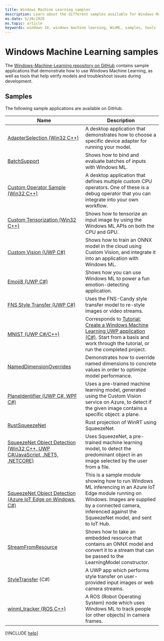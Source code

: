 ```yaml
---
title: Windows Machine Learning samples
description: Learn about the different samples available for Windows Machine Learning.
ms.date: 5/20/2020
ms.topic: article
keywords: windows 10, windows machine learning, WinML, samples, tools
---
```


# Windows Machine Learning samples

The [Windows-Machine-Learning repository on GitHub](https://github.com/Microsoft/Windows-Machine-Learning) contains sample applications that demonstrate how to use Windows Machine Learning, as well as tools that help verify models and troubleshoot issues during development.

## Samples

The following sample applications are available on GitHub.

| Name | Description |
|------|-------------|
| [AdapterSelection (Win32 C++)](https://github.com/Microsoft/Windows-Machine-Learning/tree/master/Samples/AdapterSelection/AdapterSelection/cpp) | A desktop application that demonstrates how to choose a specific device adapter for running your model. |
 [BatchSupport](https://github.com/microsoft/Windows-Machine-Learning/tree/master/Samples/BatchSupport) | Shows how to bind and evaluate batches of inputs with Windows ML. |
| [Custom Operator Sample (Win32 C++)](https://github.com/microsoft/Windows-Machine-Learning/tree/master/Samples/CustomOperator/desktop/cpp) | A desktop application that defines multiple custom CPU operators. One of these is a debug operator that you can integrate into your own workflow. |
| [Custom Tensorization (Win32 C++)](https://github.com/Microsoft/Windows-Machine-Learning/tree/master/Samples/CustomTensorization) | Shows how to tensorize an input image by using the Windows ML APIs on both the CPU and GPU. |
| [Custom Vision (UWP C#)](/azure/cognitive-services/custom-vision-service/custom-vision-onnx-windows-ml) | Shows how to train an ONNX model in the cloud using Custom Vision, and integrate it into an application with Windows ML. |
| [Emoji8 (UWP C#)](https://github.com/Microsoft/Windows-Machine-Learning/tree/master/Samples/Emoji8/UWP/cs) | Shows how you can use Windows ML to power a fun emotion-detecting application. |
| [FNS Style Transfer (UWP C#)](https://github.com/Microsoft/Windows-Machine-Learning/tree/master/Samples/FNSCandyStyleTransfer) | Uses the FNS-Candy style transfer model to re-style images or video streams. |
| [MNIST (UWP C#/C++)](https://github.com/Microsoft/Windows-Machine-Learning/tree/master/Samples/MNIST) | Corresponds to [Tutorial: Create a Windows Machine Learning UWP application (C#)](get-started-uwp.md). Start from a basis and work through the tutorial, or run the completed project. |
| [NamedDimensionOverrides](https://github.com/microsoft/Windows-Machine-Learning/tree/master/Samples/NamedDimensionOverrides) | Demonstrates how to override named dimensions to concrete values in order to optimize model performance. |
| [PlaneIdentifier (UWP C#, WPF C#)](https://github.com/Microsoft/Windows-AppConsult-Samples-UWP/tree/master/PlaneIdentifier) | Uses a pre-trained machine learning model, generated using the Custom Vision service on Azure, to detect if the given image contains a specific object: a plane. |
| [RustSqueezeNet](https://github.com/microsoft/Windows-Machine-Learning/tree/master/Samples/RustSqueezenet) | Rust projection of WinRT using SqueezeNet. |
| [SqueezeNet Object Detection (Win32 C++, UWP C#/JavaScript, .NET5, .NETCORE)](https://github.com/Microsoft/Windows-Machine-Learning/tree/master/Samples/SqueezeNetObjectDetection) | Uses SqueezeNet, a pre-trained machine learning model, to detect the predominant object in an image selected by the user from a file. |
| [SqueezeNet Object Detection (Azure IoT Edge on Windows, C#)](https://github.com/Microsoft/Windows-iotcore-samples/tree/develop/Samples/EdgeModules/SqueezeNetObjectDetection/cs) | This is a sample module showing how to run Windows ML inferencing in an Azure IoT Edge module running on Windows. Images are supplied by a connected camera, inferenced against the SqueezeNet model, and sent to IoT Hub. |
| [StreamFromResource](https://github.com/microsoft/Windows-Machine-Learning/tree/master/Samples/StreamFromResource/StreamFromResource) | Shows how to take an embedded resource that contains an ONNX model and convert it to a stream that can be passed to the LearningModel constructor. |
| [StyleTransfer](https://github.com/microsoft/Windows-Machine-Learning/tree/master/Samples/StyleTransfer) (C#) | A UWP app which performs style transfer on user-provided input images or web camera streams. |
| [winml_tracker (ROS C++)](https://github.com/ms-iot/winml_tracker) | A ROS (Robot Operating System) node which uses Windows ML to track people (or other objects) in camera frames. |

[!INCLUDE [help](../includes/get-help.md)]

